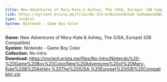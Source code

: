 ```yaml
---
title: New Adventures of Mary-Kate & Ashley, The (USA, Europe) (GB Compatible)
link: https://myrient.erista.me/files/No-Intro/Nintendo%20-%20Game%20Boy%20Color/New%20Adventures%20of%20Mary-Kate%20&%20Ashley,%20The%20(USA,%20Europe)%20(GB%20Compatible).zip
type: single1
System: Nintendo - Game Boy Color
---
```

<b>Game:</b> New Adventures of Mary-Kate & Ashley, The (USA, Europe) (GB Compatible)<br>
<b>System:</b> Nintendo - Game Boy Color<br>
<b>Collection:</b> No-Intro<br>
<b>Download:</b> https://myrient.erista.me/files/No-Intro/Nintendo%20-%20Game%20Boy%20Color/New%20Adventures%20of%20Mary-Kate%20&%20Ashley,%20The%20(USA,%20Europe)%20(GB%20Compatible).zip